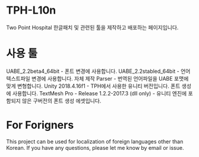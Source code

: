# TPH-L10n
Two Point Hospital 한글패치 및 관련된 툴을 제작하고 배포하는 페이지입니다.

# 사용 툴
UABE_2.2beta4_64bit - 폰트 변경에 사용합니다.
UABE_2.2stabled_64bit - 언어 텍스트파일 변경에 사용합니다.
자체 제작 Parser - 번역된 언어파일을 UABE 포맷에 맞게 변형합니다.
Unity 2018.4.16f1 - TPH에서 사용한 유니티 버전입니다. 폰트 생성에 사용합니다.
TextMesh Pro - Release 1.2.2-2017.3 (dll only) - 유니티 엔진에 포함되지 않은 구버전의 폰트 생성 에셋입니다.

# For Forigners
This project can be used for localization of foreign languages other than Korean. If you have any questions, please let me know by email or issue.